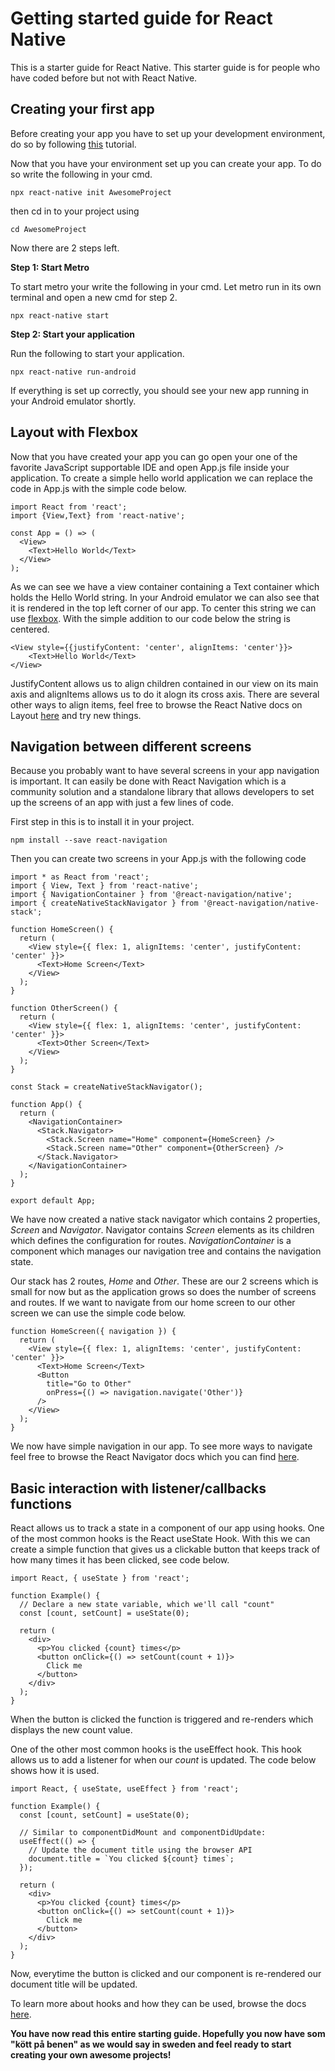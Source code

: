 # Getting started guide for React Native
This is a starter guide for React Native. This starter guide is for people who have coded before but not with React Native. 
## Creating your first app
Before creating your app you have to set up your development environment, do so by following [this](https://reactnative.dev/docs/environment-setup) tutorial. 

Now that you have your environment set up you can create your app. To do so write the following in your cmd. 

```
npx react-native init AwesomeProject
```
then cd in to your project using
```
cd AwesomeProject
```
Now there are 2 steps left.

**Step 1: Start Metro**

To start metro your write the following in your cmd. Let metro run in its own terminal and open a new cmd for step 2.

```
npx react-native start
```

**Step 2: Start your application**

Run the following to start your application.

```
npx react-native run-android
```

If everything is set up correctly, you should see your new app running in your Android emulator shortly.

## Layout with Flexbox

Now that you have created your app you can go open your one of the favorite JavaScript supportable IDE and open App.js file inside your application. To create a simple hello world application we can replace the code in App.js with the simple code below.

```
import React from 'react';
import {View,Text} from 'react-native';

const App = () => (
  <View>
    <Text>Hello World</Text>
  </View>
);
```
As we can see we have a view container containing a Text container which holds the Hello World string. In your Android emulator we can also see that it is rendered in the top left corner of our app. To center this string we can use [flexbox](https://reactnative.dev/docs/flexbox). With the simple addition to our code below the string is centered.

```
<View style={{justifyContent: 'center', alignItems: 'center'}}>
    <Text>Hello World</Text>
</View>
```
JustifyContent allows us to align children contained in our view on its main axis and alignItems allows us to do it alogn its cross axis. There are several other ways to align items, feel free to browse the React Native docs on Layout [here](https://reactnative.dev/docs/flexbox) and try new things.

## Navigation between different screens

Because you probably want to have several screens in your app navigation is important. It can easily be done with React Navigation which is a community solution and a standalone library that allows developers to set up the screens of an app with just a few lines of code.

First step in this is to install it in your project. 

```
npm install --save react-navigation
```

Then you can create two screens in your App.js with the following code

```
import * as React from 'react';
import { View, Text } from 'react-native';
import { NavigationContainer } from '@react-navigation/native';
import { createNativeStackNavigator } from '@react-navigation/native-stack';

function HomeScreen() {
  return (
    <View style={{ flex: 1, alignItems: 'center', justifyContent: 'center' }}>
      <Text>Home Screen</Text>
    </View>
  );
}

function OtherScreen() {
  return (
    <View style={{ flex: 1, alignItems: 'center', justifyContent: 'center' }}>
      <Text>Other Screen</Text>
    </View>
  );
}

const Stack = createNativeStackNavigator();

function App() {
  return (
    <NavigationContainer>
      <Stack.Navigator>
        <Stack.Screen name="Home" component={HomeScreen} />
        <Stack.Screen name="Other" component={OtherScreen} />
      </Stack.Navigator>
    </NavigationContainer>
  );
}

export default App;
```
We have now created a native stack navigator which contains 2 properties, *Screen* and *Navigator*. Navigator contains *Screen* elements as its children which defines the configuration for routes. *NavigationContainer* is a component which manages our navigation tree and contains the navigation state.

Our stack has 2 routes, *Home* and *Other*. These are our 2 screens which is small for now but as the application grows so does the number of screens and routes. If we want to navigate from our home screen to our other screen we can use the simple code below.

```
function HomeScreen({ navigation }) {
  return (
    <View style={{ flex: 1, alignItems: 'center', justifyContent: 'center' }}>
      <Text>Home Screen</Text>
      <Button
        title="Go to Other"
        onPress={() => navigation.navigate('Other')}
      />
    </View>
  );
}
```
We now have simple navigation in our app. To see more ways to navigate feel free to browse the React Navigator docs which you can find [here](https://reactnavigation.org/).

## Basic interaction with listener/callbacks functions 

React allows us to track a state in a component of our app using hooks. One of the most common hooks is the React useState Hook. With this we can create a simple function that gives us a clickable button that keeps track of how many times it has been clicked, see code below.

```
import React, { useState } from 'react';

function Example() {
  // Declare a new state variable, which we'll call "count"
  const [count, setCount] = useState(0);

  return (
    <div>
      <p>You clicked {count} times</p>
      <button onClick={() => setCount(count + 1)}>
        Click me
      </button>
    </div>
  );
}
```
When the button is clicked the function is triggered and re-renders which displays the new count value. 

One of the other most common hooks is the useEffect hook. This hook allows us to add a listener for when our *count* is updated. The code below shows how it is used.

```
import React, { useState, useEffect } from 'react';

function Example() {
  const [count, setCount] = useState(0);

  // Similar to componentDidMount and componentDidUpdate:
  useEffect(() => {
    // Update the document title using the browser API
    document.title = `You clicked ${count} times`;
  });

  return (
    <div>
      <p>You clicked {count} times</p>
      <button onClick={() => setCount(count + 1)}>
        Click me
      </button>
    </div>
  );
}
```

Now, everytime the button is clicked and our component is re-rendered our document title will be updated. 

To learn more about hooks and how they can be used, browse the docs [here](https://reactjs.org/docs/hooks-intro.html).


**You have now read this entire starting guide. Hopefully you now have som "kött på benen" as we would say in sweden and feel ready to start creating your own awesome projects!**
